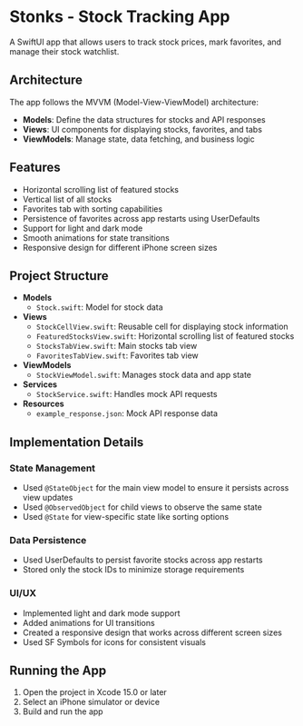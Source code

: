 # Stonks - Stock Tracking App

A SwiftUI app that allows users to track stock prices, mark favorites, and manage their stock watchlist.

## Architecture

The app follows the MVVM (Model-View-ViewModel) architecture:

- **Models**: Define the data structures for stocks and API responses
- **Views**: UI components for displaying stocks, favorites, and tabs
- **ViewModels**: Manage state, data fetching, and business logic

## Features

- Horizontal scrolling list of featured stocks
- Vertical list of all stocks
- Favorites tab with sorting capabilities 
- Persistence of favorites across app restarts using UserDefaults
- Support for light and dark mode
- Smooth animations for state transitions
- Responsive design for different iPhone screen sizes

## Project Structure

- **Models**
  - `Stock.swift`: Model for stock data
- **Views**
  - `StockCellView.swift`: Reusable cell for displaying stock information
  - `FeaturedStocksView.swift`: Horizontal scrolling list of featured stocks
  - `StocksTabView.swift`: Main stocks tab view
  - `FavoritesTabView.swift`: Favorites tab view
- **ViewModels**
  - `StockViewModel.swift`: Manages stock data and app state
- **Services**
  - `StockService.swift`: Handles mock API requests
- **Resources**
  - `example_response.json`: Mock API response data

## Implementation Details

### State Management
- Used `@StateObject` for the main view model to ensure it persists across view updates
- Used `@ObservedObject` for child views to observe the same state
- Used `@State` for view-specific state like sorting options

### Data Persistence
- Used UserDefaults to persist favorite stocks across app restarts
- Stored only the stock IDs to minimize storage requirements

### UI/UX
- Implemented light and dark mode support
- Added animations for UI transitions
- Created a responsive design that works across different screen sizes
- Used SF Symbols for icons for consistent visuals

## Running the App

1. Open the project in Xcode 15.0 or later
2. Select an iPhone simulator or device
3. Build and run the app